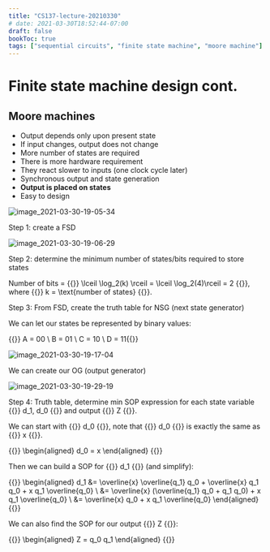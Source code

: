 ```yaml
---
title: "CS137-lecture-20210330"
# date: 2021-03-30T18:52:44-07:00
draft: false
bookToc: true
tags: ["sequential circuits", "finite state machine", "moore machine"]
---
```


# Finite state machine design cont.

## Moore machines

- Output depends only upon present state
- If input changes, output does not change
- More number of states are required
- There is more hardware requirement
- They react slower to inputs (one clock cycle later)
- Synchronous output and state generation
- **Output is placed on states**
- Easy to design

![image_2021-03-30-19-05-34](/notes/image_2021-03-30-19-05-34.png)

Step 1: create a FSD

![image_2021-03-30-19-06-29](/notes/image_2021-03-30-19-06-29.png)

Step 2: determine the minimum number of states/bits required to store states

Number of bits = {{<k>}} \lceil \log_2(k) \rceil = \lceil \log_2(4)\rceil = 2 {{</k>}}, where
{{<k>}} k = \text{number of states}  {{</k>}}.

Step 3: From FSD, create the truth table for NSG (next state generator)

We can let our states be represented by binary values:

{{<k>}} A = 00 \\
B = 01 \\
C = 10 \\
D = 11{{</k>}}

![image_2021-03-30-19-17-04](/notes/image_2021-03-30-19-17-04.png)

We can create our OG (output generator)

![image_2021-03-30-19-29-19](/notes/image_2021-03-30-19-29-19.png)

Step 4: Truth table, determine min SOP expression for each state variable {{<k>}} d_1, d_0 {{</k>}} and output {{<k>}} Z {{</k>}}.

We can start with {{<k>}} d_0 {{</k>}}, note 
that {{<k>}} d_0 {{</k>}} is exactly the same as {{<k>}} x {{</k>}}.

{{<k display>}}
\begin{aligned}
    d_0 = x
\end{aligned}
{{</k>}}

Then we can build a SOP for {{<k>}} d_1 {{</k>}} (and simplify):

{{<k display>}}
\begin{aligned}
     d_1 &= \overline{x} \overline{q_1} q_0 + \overline{x} q_1 q_0 + x q_1 \overline{q_0} \\
     &= \overline{x} (\overline{q_1} q_0 + q_1 q_0) + x q_1 \overline{q_0} \\
     &= \overline{x} q_0 + x q_1 \overline{q_0}
\end{aligned}
{{</k>}}

We can also find the SOP for our output {{<k>}} Z {{</k>}}:

{{<k display>}}
\begin{aligned}
    Z = q_0 q_1
\end{aligned}
{{</k>}}

